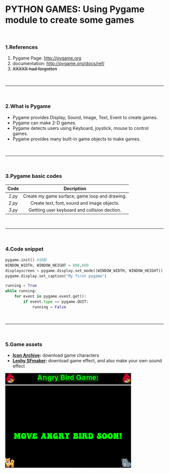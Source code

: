 # PYTHON GAMES:  Using Pygame module to create some games
<br>

### 1.References
  1. Pygame Page: http://pygame.org
  2. documentation: http://pygame.org/docs/ref/
  3. ~~XXXXX had forgotten~~  
  
<br>

------  

<br>

### 2.What is Pygame 
  * Pygame provides Display, Sound, Image, Text, Event to create games.  
  * Pygame can make 2-D games. 
  * Pygame detects users using Keyboard, joystick, mouse to control games. 
  * Pygame provides many built-in game objects to make games.  
  
<br> 

------  

<br>

### 3.Pygame basic codes
| Code | Decription |
|:----:|:----------:|
|_1.py_| Create my game surface, game loop and drawing. |
|_2.py_| Create text, font, sound and image objects. |
|_3.py_| Gettting user keyboard and collision dection. |

<br>

------  

<br>

### 4.Code snippet
```python
pygame.init() #啟動
WINDOW_WIDTH, WINDOW_HEIGHT = 800,600
displayscreen = pygame.display.set_mode((WINDOW_WIDTH, WINDOW_HEIGHT)) #產生畫布
pygame.display.set_caption("My first pygame")
```
```python
running = True
while running:
    for event in pygame.event.get():
        if event.type == pygame.QUIT:
            running = False
```

<br>

------  

<br>

### 5.Game assets
  * **[Icon Archive](https://iconarchive.com/):** download game characters
  * **[Leshy SFmaker](https://www.leshylabs.com/apps/sfMaker/):** download game effect, and also make your own sound effect
  
  
<img src="https://github.com/CindyFu1226/Pygame_basic/blob/main/2.png" width="400" height="300" alt="2.py program screenshot"><br>
